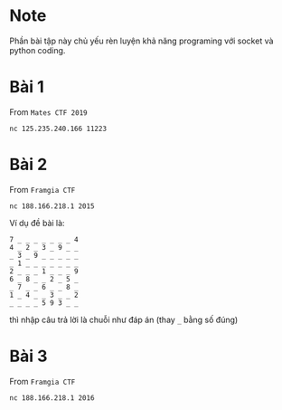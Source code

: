 # Note

Phần bài tập này chủ yếu rèn luyện khả năng programing với socket và python coding.

# Bài 1

From `Mates CTF 2019`

`nc 125.235.240.166 11223`

# Bài 2

From `Framgia CTF`

`nc 188.166.218.1 2015`

Ví dụ đề bài là:

```
7 _ _ _ _ _ _ _ 4
4 _ 2 _ 3 _ 9 _ _
_ 3 _ 9 _ _ _ _ _
_ 1 _ _ _ _ _ _ _
2 _ _ _ 1 _ _ _ 9
6 _ 8 _ _ 2 _ 5 _
_ 7 _ _ 6 _ _ 8 _
1 _ 4 _ _ 3 _ _ 2
_ _ _ _ 5 9 3 _ _
```

thì nhập câu trả lời là chuỗi như đáp án (thay `_` bằng số đúng)

# Bài 3

From `Framgia CTF`

`nc 188.166.218.1 2016`
